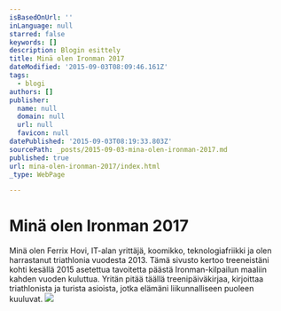 ```yaml
---
isBasedOnUrl: ''
inLanguage: null
starred: false
keywords: []
description: Blogin esittely
title: Minä olen Ironman 2017
dateModified: '2015-09-03T08:09:46.161Z'
tags:
  - blogi
authors: []
publisher:
  name: null
  domain: null
  url: null
  favicon: null
datePublished: '2015-09-03T08:19:33.803Z'
sourcePath: _posts/2015-09-03-mina-olen-ironman-2017.md
published: true
url: mina-olen-ironman-2017/index.html
_type: WebPage

---
```

# Minä olen Ironman 2017

Minä olen Ferrix Hovi, IT-alan yrittäjä, koomikko, teknologiafriikki ja olen harrastanut triathlonia vuodesta 2013\. Tämä sivusto kertoo treeneistäni kohti kesällä 2015 asetettua tavoitetta päästä Ironman-kilpailun maaliin kahden vuoden kuluttua. Yritän pitää täällä treenipäiväkirjaa, kirjoittaa triathlonista ja turista asioista, jotka elämäni liikunnalliseen puoleen kuuluvat.
![](https://the-grid-user-content.s3-us-west-2.amazonaws.com/479a8a01-63b9-4c97-9719-466aaf3d0df2.JPG)